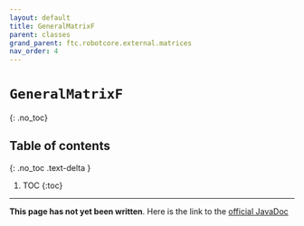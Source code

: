 ```yaml
---
layout: default
title: GeneralMatrixF
parent: classes
grand_parent: ftc.robotcore.external.matrices
nav_order: 4
---
```

# `GeneralMatrixF`
{: .no_toc}

## Table of contents
{: .no_toc .text-delta }

1. TOC
{:toc}
---
**This page has not yet been written**. Here is the link to the [official JavaDoc](https://ftctechnh.github.io/ftc_app/doc/javadoc/org/firstinspires/ftc/robotcore/external/matrices/GeneralMatrixF.html)
        